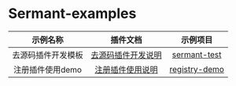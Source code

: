 # Sermant-examples

| 示例名称 | 插件文档 | 示例项目 | 
| :---: | :---: | :---: |
|去源码插件开发模板|[去源码插件开发说明](https://github.com/huaweicloud/Sermant/blob/develop/docs/dev-guide/Sermant去源码插件开发说明.md)|[sermant-test](./sermant-test)|
|注册插件使用demo|[注册插件使用说明](https://github.com/huaweicloud/Sermant/blob/develop/docs/user-guide/registry/document.md)|[registry-demo](./registry-demo)|
